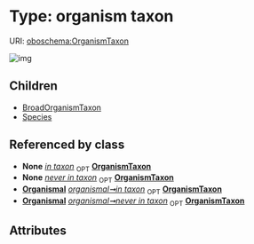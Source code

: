 
# Type: organism taxon




URI: [oboschema:OrganismTaxon](http://purl.obolibrary.org/oboschema/OrganismTaxon)


![img](http://yuml.me/diagram/nofunky;dir:TB/class/[Species],[Organismal],[Organismal]++-%20in%20taxon%200..1>[OrganismTaxon],[Organismal]++-%20never%20in%20taxon%200..1>[OrganismTaxon],[OrganismTaxon]^-[Species],[OrganismTaxon]^-[BroadOrganismTaxon],[BroadOrganismTaxon])

## Children

 * [BroadOrganismTaxon](BroadOrganismTaxon.md)
 * [Species](Species.md)

## Referenced by class

 *  **None** *[in taxon](in_taxon.md)*  <sub>OPT</sub>  **[OrganismTaxon](OrganismTaxon.md)**
 *  **None** *[never in taxon](never_in_taxon.md)*  <sub>OPT</sub>  **[OrganismTaxon](OrganismTaxon.md)**
 *  **[Organismal](Organismal.md)** *[organismal➞in taxon](organismal_in_taxon.md)*  <sub>OPT</sub>  **[OrganismTaxon](OrganismTaxon.md)**
 *  **[Organismal](Organismal.md)** *[organismal➞never in taxon](organismal_never_in_taxon.md)*  <sub>OPT</sub>  **[OrganismTaxon](OrganismTaxon.md)**

## Attributes

